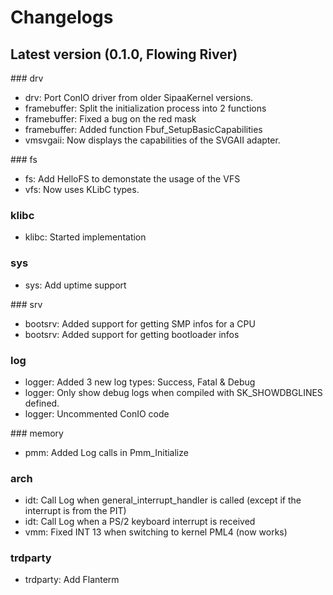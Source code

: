 # Changelogs

## Latest version (0.1.0, Flowing River)
### drv
* drv: Port ConIO driver from older SipaaKernel versions.
* framebuffer: Split the initialization process into 2 functions
* framebuffer: Fixed a bug on the red mask
* framebuffer: Added function Fbuf_SetupBasicCapabilities
* vmsvgaii: Now displays the capabilities of the SVGAII adapter.

### fs
* fs: Add HelloFS to demonstate the usage of the VFS
* vfs: Now uses KLibC types.

### klibc
* klibc: Started implementation

### sys
* sys: Add uptime support

### srv
* bootsrv: Added support for getting SMP infos for a CPU
* bootsrv: Added support for getting bootloader infos

### log
* logger: Added 3 new log types: Success, Fatal & Debug
* logger: Only show debug logs when compiled with SK_SHOWDBGLINES defined.
* logger: Uncommented ConIO code

### memory
* pmm: Added Log calls in Pmm_Initialize

### arch
* idt: Call Log when general_interrupt_handler is called (except if the interrupt is from the PIT)
* idt: Call Log when a PS/2 keyboard interrupt is received
* vmm: Fixed INT 13 when switching to kernel PML4 (now works)

### trdparty
* trdparty: Add Flanterm